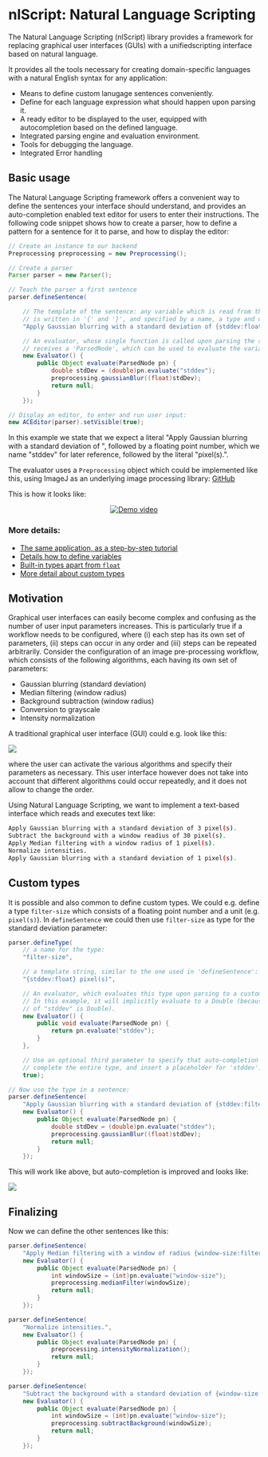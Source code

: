 # nlScript: Natural Language Scripting

The Natural Language Scripting (nlScript) library provides a framework for replacing graphical user interfaces (GUIs) with a unifiedscripting interface based on natural language.

It provides all the tools necessary for creating domain-specific languages with a natural English syntax for any application:
* Means to define custom lanugage sentences conveniently.
* Define for each language expression what should happen upon parsing it.
* A ready editor to be displayed to the user, equipped with autocompletion based on the defined language.
* Integrated parsing engine and evaluation environment.
* Tools for debugging the language.
* Integrated Error handling



## Basic usage

The Natural Language Scripting framework offers a convenient way to define the sentences your interface should understand, and provides an auto-completion enabled text editor for users to enter their instructions. The following code snippet shows how to create a parser, how to define a pattern for a sentence for it to parse, and how to display the editor:
```java
// Create an instance to our backend
Preprocessing preprocessing = new Preprocessing();

// Create a parser
Parser parser = new Parser();

// Teach the parser a first sentence
parser.defineSentence(

    // The template of the sentence: any variable which is read from the user's input
    // is written in '{' and '}', and specified by a name, a type and optionally a quantifier
    "Apply Gaussian blurring with a standard deviation of {stddev:float} pixel(s).",

    // An evaluator, whose single function is called upon parsing the sentence defined above. It
    // receives a 'ParsedNode', which can be used to evaluate the variables:
    new Evaluator() {
        public Object evaluate(ParsedNode pn) {
            double stdDev = (double)pn.evaluate("stddev");
            preprocessing.gaussianBlur((float)stdDev);
            return null;
        }
    });

// Display an editor, to enter and run user input:
new ACEditor(parser).setVisible(true);
```
In this example we state that we expect a literal "Apply Gaussian blurring with a standard deviation of ", followed by a floating point number, which we name "stddev" for later reference, followed by the literal "pixel(s).".

The evaluator uses a `Preprocessing` object which could be implemented like this, using ImageJ as an underlying image processing library: [GitHub](https://github.com/nlScript/nlScript-tutorial-java/blob/main/src/main/java/de/nlScript/tutorial/preprocessing/Preprocessing.java)

This is how it looks like:

<div align="center">
  <a target="_blank" href="https://www.youtube.com/watch?v=4DSDNhj9uHQ"><img src="https://img.youtube.com/vi/4DSDNhj9uHQ/0.jpg" alt="Demo video"></a>
</div>

### More details:

* [The same application, as a step-by-step tutorial](https://nlscript.github.io/Bla)
* [Details how to define variables](https://nlscript.github.io/Bla/variables.html)
* [Built-in types apart from `float`](https://nlscript.github.io/Bla/#built-in-types)
* [More detail about custom types](https://nlscript.github.io/Bla/custom-types.html)



## Motivation
Graphical user interfaces can easily become complex and confusing as the number of user input parameters increases. This is particularly true if a workflow needs to be configured, where (i) each step has its own set of parameters, (ii) steps can occur in any order and (iii) steps can be repeated arbitrarily. Consider the configuration of an image pre-processing workflow, which consists of the following algorithms, each having its own set of parameters:
- Gaussian blurring (standard deviation)
- Median filtering (window radius)
- Background subtraction (window radius)
- Conversion to grayscale
- Intensity normalization

A traditional graphical user interface (GUI) could e.g. look like this:

![](https://nlscript.github.io/Bla/images/Screenshot-00.png)


where the user can activate the various algorithms and specify their parameters as necessary. This user interface however does not take into account that different algorithms could occur repeatedly, and it does not allow to change the order.

Using Natural Language Scripting, we want to implement a text-based interface which reads and executes text like:
```bash
Apply Gaussian blurring with a standard deviation of 3 pixel(s).
Subtract the background with a window readius of 30 pixel(s).
Apply Median filtering with a window radius of 1 pixel(s).
Normalize intensities.
Apply Gaussian blurring with a standard deviation of 1 pixel(s).
```



## Custom types
It is possible and also common to define custom types. We could e.g. define a type `filter-size` which consists of a floating point number and a unit (e.g. `pixel(s)`). In `defineSentence` we could then use `filter-size` as type for the standard deviation parameter:

```java
parser.defineType(
    // a name for the type:
    "filter-size",

    // a template string, similar to the one used in 'defineSentence':
    "{stddev:float} pixel(s)",

    // An evaluator, which evaluates this type upon parsing to a custom Java type
    // In this example, it will implicitly evaluate to a Double (because the type
    // of "stddev" is Double).
    new Evaluator() {
        public void evaluate(ParsedNode pn) {
            return pn.evaluate("stddev");
        }
    },

    // Use an optional third parameter to specify that auto-completion should
    // complete the entire type, and insert a placeholder for 'stddev'.
    true);

// Now use the type in a sentence:
parser.defineSentence(
    "Apply Gaussian blurring with a standard deviation of {stddev:filter-size}.",
    new Evaluator() {
        public Object evaluate(ParsedNode pn) {
            double stdDev = (double)pn.evaluate("stddev");
            preprocessing.gaussianBlur((float)stdDev);
            return null;
        }
    });
```
This will work like above, but auto-completion is improved and looks like:

![](https://nlscript.github.io/Bla/images/Screenshot-02.png)




## Finalizing

Now we can define the other sentences like this:

```java
parser.defineSentence(
    "Apply Median filtering with a window of radius {window-size:filter-size}.",
    new Evaluator() {
        public Object evaluate(ParsedNode pn) {
            int windowSize = (int)pn.evaluate("window-size");
            preprocessing.medianFilter(windowSize);
            return null;
        }
    });

parser.defineSentence(
    "Normalize intensities.",
    new Evaluator() {
        public Object evaluate(ParsedNode pn) {
            preprocessing.intensityNormalization();
            return null;
        }
    });

parser.defineSentence(
    "Subtract the background with a standard deviation of {window-size:filter-size}.",
    new Evaluator() {
        public Object evaluate(ParsedNode pn) {
            int windowSize = (int)pn.evaluate("window-size");
            preprocessing.subtractBackground(windowSize);
            return null;
        }
    });
```


